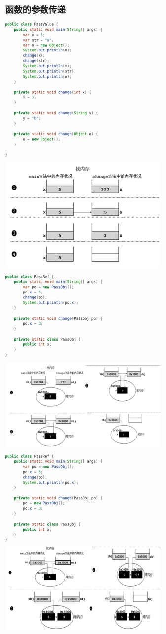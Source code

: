 # 函数的参数传递



```Java
public class PassValue {
    public static void main(String[] args) {
        var x = 5;
        var str = "a";
        var o = new Object();
        System.out.println(o);
        change(x);
        change(str);
        System.out.println(x);
        System.out.println(str);
        System.out.println(o);
    }

    private static void change(int x) {
        x = 3;
    }

    private static void change(String y) {
        y = "b";
    }

    private static void change(Object o) {
        o = new Object();
    }

}

```

















![file://C:\Users\ADMINI~1\AppData\Local\Temp\ct_tmp/2.png](assets/clip_image001-1547644639046.png)



























```Java
public class PassRef {
    public static void main(String[] args) {
        var po = new PassObj();
        po.x = 5;
        change(po);
        System.out.println(po.x);
    }

    private static void change(PassObj po) {
        po.x = 3;
    }

    private static class PassObj {
        public int x;
    }
}
```

























![file://C:\Users\ADMINI~1\AppData\Local\Temp\ct_tmp/4.png](assets/clip_image001-1547644673780.png)





























```java
public class PassRef {
    public static void main(String[] args) {
        var po = new PassObj();
        po.x = 5;
        change(po);
        System.out.println(po.x);
    }

    private static void change(PassObj po) {
        po = new PassObj();
        po.x = 3;
    }

    private static class PassObj {
        public int x;
    }
}
```

















































![file://C:\Users\ADMINI~1\AppData\Local\Temp\ct_tmp/6.png](assets/clip_image001-1547644762355.png)